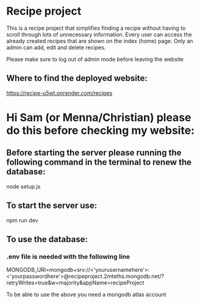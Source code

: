 # Recipe project

This is a recipe project that simplifies finding a recipe without having to scroll through lots of unnecessary information. Every user can access the already created recipes that are shown on the index (home) page. Only an admin can add, edit and delete recipes.

Please make sure to log out of admin mode before leaving the website

## Where to find the deployed website:

https://recipe-u5wt.onrender.com/recipes


# Hi Sam (or Menna/Christian) please do this before checking my website:
## Before starting the server please running the following command in the terminal to renew the database:

node setup.js

## To start the server use:

npm run dev

## To use the database:

### .env file is needed with the following line

MONGODB_URI=mongodb+srv://<'yourusernamehere'>:<'yourpasswordhere'>@recipeproject.2mteths.mongodb.net/?retryWrites=true&w=majority&appName=recipeProject

To be able to use the above you need a mongodb atlas account
